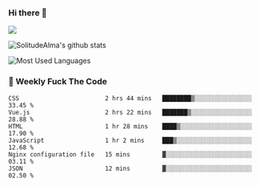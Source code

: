 ### Hi there 👋

<p>
  <a href="https://count.getloli.com/"><img src="https://count.getloli.com/get/@:solitudealma"></a>
</p>

![SolitudeAlma's github stats](https://github-readme-stats.vercel.app/api?username=solitudealma&show_icons=true&theme=radical)

![Most Used Languages](https://github-readme-stats.vercel.app/api/top-langs/?username=solitudealma&layout=compact&hide_border=true&theme=dark)
<!-- ![visitors](https://visitor-badge.glitch.me/badge?page_id=solitudealma.solitudealma.id) -->


### :dart: Weekly Fuck The Code

<!--START_SECTION:waka-->

```text
CSS                        2 hrs 44 mins   ████████▒░░░░░░░░░░░░░░░░   33.45 %
Vue.js                     2 hrs 22 mins   ███████▒░░░░░░░░░░░░░░░░░   28.88 %
HTML                       1 hr 28 mins    ████▒░░░░░░░░░░░░░░░░░░░░   17.90 %
JavaScript                 1 hr 2 mins     ███▒░░░░░░░░░░░░░░░░░░░░░   12.68 %
Nginx configuration file   15 mins         ▓░░░░░░░░░░░░░░░░░░░░░░░░   03.11 %
JSON                       12 mins         ▓░░░░░░░░░░░░░░░░░░░░░░░░   02.50 %
```

<!--END_SECTION:waka-->
